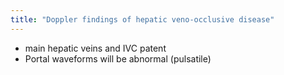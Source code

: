 ```yaml
---
title: "Doppler findings of hepatic veno-occlusive disease"
---
```

- main hepatic veins and IVC patent
- Portal waveforms will be abnormal (pulsatile)

